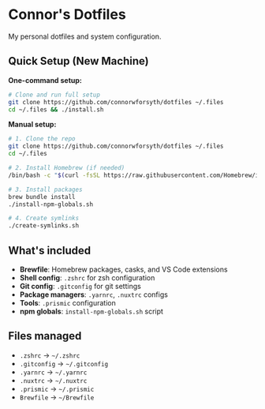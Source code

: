 # Connor's Dotfiles

My personal dotfiles and system configuration.

## Quick Setup (New Machine)

**One-command setup:**
```bash
# Clone and run full setup
git clone https://github.com/connorwforsyth/dotfiles ~/.files
cd ~/.files && ./install.sh
```

**Manual setup:**
```bash
# 1. Clone the repo
git clone https://github.com/connorwforsyth/dotfiles ~/.files
cd ~/.files

# 2. Install Homebrew (if needed)
/bin/bash -c "$(curl -fsSL https://raw.githubusercontent.com/Homebrew/install/HEAD/install.sh)"

# 3. Install packages
brew bundle install
./install-npm-globals.sh

# 4. Create symlinks
./create-symlinks.sh
```

## What's included

- **Brewfile**: Homebrew packages, casks, and VS Code extensions
- **Shell config**: `.zshrc` for zsh configuration
- **Git config**: `.gitconfig` for git settings
- **Package managers**: `.yarnrc`, `.nuxtrc` configs
- **Tools**: `.prismic` configuration
- **npm globals**: `install-npm-globals.sh` script

## Files managed

- `.zshrc` → `~/.zshrc`
- `.gitconfig` → `~/.gitconfig`
- `.yarnrc` → `~/.yarnrc`
- `.nuxtrc` → `~/.nuxtrc`
- `.prismic` → `~/.prismic`
- `Brewfile` → `~/Brewfile`
